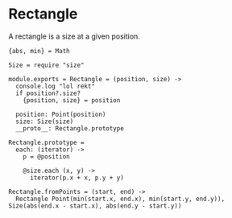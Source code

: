 Rectangle
=========

A rectangle is a size at a given position.

    {abs, min} = Math

    Size = require "size"

    module.exports = Rectangle = (position, size) ->
      console.log "lol rekt"
      if position?.size?
        {position, size} = position

      position: Point(position)
      size: Size(size)
      __proto__: Rectangle.prototype

    Rectangle.prototype =
      each: (iterator) ->
        p = @position

        @size.each (x, y) ->
          iterator(p.x + x, p.y + y)

    Rectangle.fromPoints = (start, end) ->
      Rectangle Point(min(start.x, end.x), min(start.y, end.y)), Size(abs(end.x - start.x), abs(end.y - start.y))
